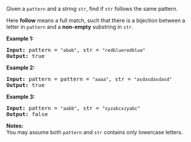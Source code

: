 <p>Given a <code>pattern</code> and a string <code>str</code>, find if <code>str</code> follows the same pattern.</p>

<p>Here <b>follow</b> means a full match, such that there is a bijection between a letter in <code>pattern</code> and a <b>non-empty</b> substring in <code>str</code>.</p>

<p><strong>Example 1:</strong></p>

<pre>
<strong>Input: </strong>pattern = <code>&quot;abab&quot;</code>, str = <code>&quot;redblueredblue&quot;</code>
<strong>Output:</strong> true</pre>

<p><strong>Example 2:</strong></p>

<pre>
<strong>Input: </strong>pattern = pattern = <code>&quot;aaaa&quot;</code>, str = <code>&quot;asdasdasdasd&quot;</code>
<strong>Output:</strong> true</pre>

<p><strong>Example 3:</strong></p>

<pre>
<strong>Input:</strong> pattern = <code>&quot;aabb&quot;</code>, str = <code>&quot;xyzabcxzyabc&quot;</code>
<strong>Output:</strong> false
</pre>

<p><b>Notes:</b><br />
You may assume both <code>pattern</code> and <code>str</code> contains only lowercase letters.</p>
